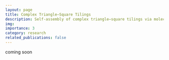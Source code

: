```yaml
---
layout: page
title: Complex Triangle–Square Tilings
description: Self-assembly of complex triangle–square tilings via molecular dynamics simulations
img: 
importance: 3
category: research
related_publications: false
---
```


coming soon
